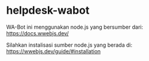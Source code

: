 # helpdesk-wabot

WA-Bot ini menggunakan node.js yang bersumber dari:
https://docs.wwebjs.dev/

Silahkan instalisasi sumber node.js yang berada di:
https://wwebjs.dev/guide/#installation

